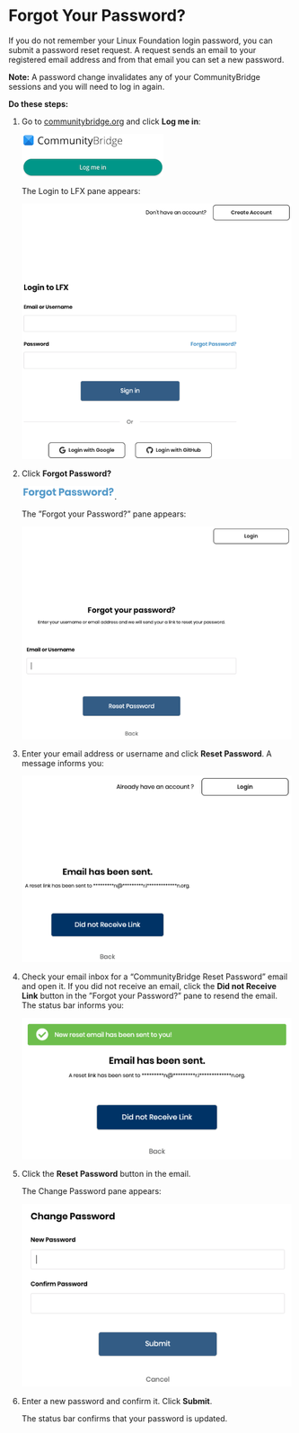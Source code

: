 # Forgot Your Password?
If you do not remember your Linux Foundation login password, you can submit a password reset request. A request sends an email to your registered email address and from that email  you can set a new password.

**Note:** A password change invalidates any of your CommunityBridge sessions and you will need to log in again.

**Do these steps:**

1. Go to [communitybridge.org](https://communitybridge.org/) and click **Log me in**:

   ![Log me in button](imgs/LFX-CB-Log-me-In.png)

   The Login to LFX pane appears:

   ![Login to LFX](imgs/LFX-Login-to-LFX.png)

1. Click **Forgot Password?**

   ![Forgot Password?](imgs/LFX-Forgot-Password.png).

   The ”Forgot your Password?” pane appears:

   ![Forgot your password?](imgs/LFX-Forgot-your-password.png)

1. Enter your email address or username and click **Reset Password**. A message informs you:

   ![Email Sent Message](imgs/LFX-Email-Has-Been-Sent.png)

1. Check your email inbox for a “CommunityBridge Reset Password” email and open it. If you did not receive an email, click the **Did not Receive Link** button in the ”Forgot your Password?” pane to resend the email. The status bar informs you:

   ![New Reset Password Email Sent](imgs/LFX-New-Reset-Password-Email-Sent.png)

1. Click the **Reset Password** button in the email.

   The Change Password pane appears:

   ![Change Password](imgs/LFX-Change-Password.png)

1. Enter a new password and confirm it. Click **Submit**.

   The status bar confirms that your password is updated.